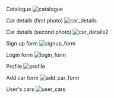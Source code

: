Catalogue
![catalogue](https://github.com/Ivaylo2201/CarZone/assets/120925473/f3e05507-c39e-4739-aa29-e8d59e67de3c)

Car details (first photo)
![car_details](https://github.com/Ivaylo2201/CarZone/assets/120925473/4d8e9f14-17ae-4bd7-ae76-72aa361be44a)

Car details (second photo)
![car_details2](https://github.com/Ivaylo2201/CarZone/assets/120925473/337ed709-7973-4358-b820-d420a0a52219)

Sign up form
![signup_form](https://github.com/Ivaylo2201/CarZone/assets/120925473/89993a75-e497-4b2d-9554-e46e5c20c9f6)

Login form
![login_form](https://github.com/Ivaylo2201/CarZone/assets/120925473/da6519f7-e84c-47f8-a271-bb31000532c3)

Profile
![profile](https://github.com/Ivaylo2201/CarZone/assets/120925473/b7ca0911-543a-44a7-956a-99b982770447)

Add car form
![add_car_form](https://github.com/Ivaylo2201/CarZone/assets/120925473/05f563e8-19c7-48e7-bd28-07ed07d2677b)

User's cars
![user_cars](https://github.com/Ivaylo2201/CarZone/assets/120925473/ab9652d1-7344-44f8-9448-01963f92e0a6)











